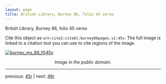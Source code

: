 ```yaml
---
layout: page
title: British Library, Burney 86, folio 45 verso
---
```


British Library, Burney 86, folio 45 verso

Cite this object as `urn:cite2:citebl:burney86pages.v1:45v`.  The full image is linked to a citation tool you can use to cite regions of the image.

[![burney_ms_86_f045v](http://www.homermultitext.org/iipsrv?IIIF=/project/homer/pyramidal/deepzoom/citebl/burney86imgs/v1/burney_ms_86_f045v.tif/full/800,/0/default.jpg)](http://www.homermultitext.org/ict2/?urn=urn:cite2:citebl:burney86imgs.v1:burney_ms_86_f045v) 

<p style="text-align: center; font-style: italic;">Image in the public domain.</p>

---

previous: [45r](../45r/) | next: [46r](../46r/)